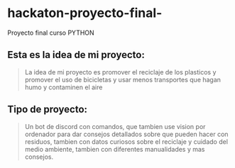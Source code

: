 # hackaton-proyecto-final-
Proyecto final curso PYTHON

## Esta es la idea de mi proyecto:
> La idea de mi proyecto es promover el reciclaje de los plasticos y promover el uso de bicicletas y usar menos transportes que hagan humo y contaminen el aire

## Tipo de proyecto:
> Un bot de discord con comandos, que tambien use vision por ordenador para dar consejos detallados sobre que pueden hacer con residuos, tambien con datos curiosos sobre el reciclaje y cuidado del medio ambiente, tambien con diferentes manualidades y mas consejos.
